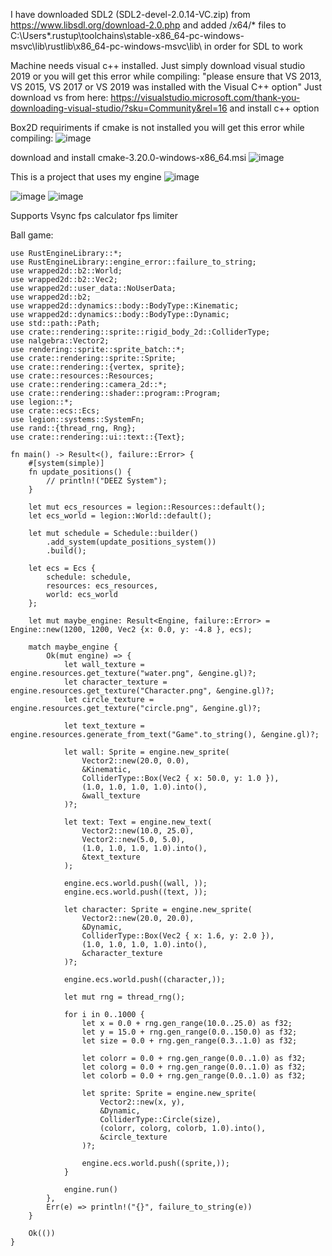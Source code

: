 I have downloaded SDL2 (SDL2-devel-2.0.14-VC.zip) from https://www.libsdl.org/download-2.0.php and added /x64/* files to C:\Users\*\.rustup\toolchains\stable-x86_64-pc-windows-msvc\lib\rustlib\x86_64-pc-windows-msvc\lib\ in order for SDL to work

Machine needs visual c++ installed. Just simply download visual studio 2019 or you will get this error while compiling:
"please ensure that VS 2013, VS 2015, VS 2017 or VS 2019 was installed with the Visual C++ option"
Just download vs from here:
https://visualstudio.microsoft.com/thank-you-downloading-visual-studio/?sku=Community&rel=16
and install c++ option

Box2D requiriments
if cmake is not installed you will get this error while compiling:
![image](https://user-images.githubusercontent.com/38985678/112358177-c328fd00-8cd8-11eb-9e83-629307c38f25.png)

download and install cmake-3.20.0-windows-x86_64.msi
![image](https://user-images.githubusercontent.com/38985678/112358303-e489e900-8cd8-11eb-9814-ec333b93d74c.png)


This is a project that uses my engine
![image](https://user-images.githubusercontent.com/38985678/111040399-7a04bd80-843b-11eb-9734-81dddbca835a.png)

![image](https://user-images.githubusercontent.com/38985678/113760946-8a007c00-971f-11eb-8b19-a2eba59a1b96.png)
![image](https://user-images.githubusercontent.com/38985678/111040417-8b4dca00-843b-11eb-895e-96c86b3a62dc.png)

Supports
Vsync
fps calculator
fps limiter

Ball game:
```
use RustEngineLibrary::*;
use RustEngineLibrary::engine_error::failure_to_string;
use wrapped2d::b2::World;
use wrapped2d::b2::Vec2;
use wrapped2d::user_data::NoUserData;
use wrapped2d::b2;
use wrapped2d::dynamics::body::BodyType::Kinematic;
use wrapped2d::dynamics::body::BodyType::Dynamic;
use std::path::Path;
use crate::rendering::sprite::rigid_body_2d::ColliderType;
use nalgebra::Vector2;
use rendering::sprite::sprite_batch::*;
use crate::rendering::sprite::Sprite;
use crate::rendering::{vertex, sprite};
use crate::resources::Resources;
use crate::rendering::camera_2d::*;
use crate::rendering::shader::program::Program;
use legion::*;
use crate::ecs::Ecs;
use legion::systems::SystemFn;
use rand::{thread_rng, Rng};
use crate::rendering::ui::text::{Text};

fn main() -> Result<(), failure::Error> {
    #[system(simple)]
    fn update_positions() {
        // println!("DEEZ System");
    }

    let mut ecs_resources = legion::Resources::default();
    let ecs_world = legion::World::default();

    let mut schedule = Schedule::builder()
        .add_system(update_positions_system())
        .build();

    let ecs = Ecs {
        schedule: schedule,
        resources: ecs_resources,
        world: ecs_world
    };

    let mut maybe_engine: Result<Engine, failure::Error> = Engine::new(1200, 1200, Vec2 {x: 0.0, y: -4.8 }, ecs);

    match maybe_engine {
        Ok(mut engine) => {
            let wall_texture = engine.resources.get_texture("water.png", &engine.gl)?;
            let character_texture = engine.resources.get_texture("Character.png", &engine.gl)?;
            let circle_texture = engine.resources.get_texture("circle.png", &engine.gl)?;

            let text_texture = engine.resources.generate_from_text("Game".to_string(), &engine.gl)?;

            let wall: Sprite = engine.new_sprite(
                Vector2::new(20.0, 0.0),
                &Kinematic,
                ColliderType::Box(Vec2 { x: 50.0, y: 1.0 }),
                (1.0, 1.0, 1.0, 1.0).into(),
                &wall_texture
            )?;

            let text: Text = engine.new_text(
                Vector2::new(10.0, 25.0),
                Vector2::new(5.0, 5.0),
                (1.0, 1.0, 1.0, 1.0).into(),
                &text_texture
            );

            engine.ecs.world.push((wall, ));
            engine.ecs.world.push((text, ));

            let character: Sprite = engine.new_sprite(
                Vector2::new(20.0, 20.0),
                &Dynamic,
                ColliderType::Box(Vec2 { x: 1.6, y: 2.0 }),
                (1.0, 1.0, 1.0, 1.0).into(),
                &character_texture
            )?;

            engine.ecs.world.push((character,));

            let mut rng = thread_rng();

            for i in 0..1000 {
                let x = 0.0 + rng.gen_range(10.0..25.0) as f32;
                let y = 15.0 + rng.gen_range(0.0..150.0) as f32;
                let size = 0.0 + rng.gen_range(0.3..1.0) as f32;

                let colorr = 0.0 + rng.gen_range(0.0..1.0) as f32;
                let colorg = 0.0 + rng.gen_range(0.0..1.0) as f32;
                let colorb = 0.0 + rng.gen_range(0.0..1.0) as f32;

                let sprite: Sprite = engine.new_sprite(
                    Vector2::new(x, y),
                    &Dynamic,
                    ColliderType::Circle(size),
                    (colorr, colorg, colorb, 1.0).into(),
                    &circle_texture
                )?;

                engine.ecs.world.push((sprite,));
            }

            engine.run()
        },
        Err(e) => println!("{}", failure_to_string(e))
    }

    Ok(())
}

```
